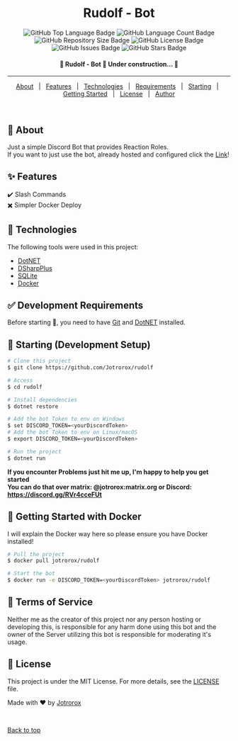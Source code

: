 <h1 align="center">Rudolf - Bot</h1>

<p align="center">
  <img src="https://img.shields.io/github/languages/top/jotrorox/rr_bot?style=flat-square" alt="GitHub Top Language Badge">
  <img src="https://img.shields.io/github/languages/count/jotrorox/rr_bot?style=flat-square" alt="GitHub Language Count Badge">
  <img src="https://img.shields.io/github/repo-size/jotrorox/rr_bot?style=flat-square" alt="GitHub Repository Size Badge">
  <img src="https://img.shields.io/github/license/jotrorox/rr_bot?style=flat-square" alt="GitHub License Badge">
  <img src="https://img.shields.io/github/issues/jotrorox/rr_bot?style=flat-square" alt="GitHub Issues Badge">
  <img src="https://img.shields.io/github/stars/jotrorox/rr_bot?style=flat-square" alt="GitHub Stars Badge">
</p>

<!-- Status -->

<h4 align="center"> 
	🚧  Rudolf - Bot 🚀 Under construction...  🚧
</h4> 

<hr>

<p align="center">
  <a href="#dart-about">About</a> &#xa0; | &#xa0; 
  <a href="#sparkles-features">Features</a> &#xa0; | &#xa0;
  <a href="#rocket-technologies">Technologies</a> &#xa0; | &#xa0;
  <a href="#white_check_mark-requirements">Requirements</a> &#xa0; | &#xa0;
  <a href="#checkered_flag-starting">Starting</a> &#xa0; | &#xa0;
  <a href="#dash-getting-started">Getting Started</a> &#xa0; | &#xa0;
  <a href="#memo-license">License</a> &#xa0; | &#xa0;
  <a href="https://github.com/jotrorox" target="_blank">Author</a>
</p>

<br>

## :dart: About ##

Just a simple Discord Bot that provides Reaction Roles.\
If you want to just use the bot, already hosted and configured click the <a href="https://discord.com/oauth2/authorize?client_id=1222674134744694885&permissions=36700160&scope=bot+applications.commands" target="_blank">Link</a>!

## :sparkles: Features ##

:heavy_check_mark: Slash Commands\
:heavy_multiplication_x: Simpler Docker Deploy

## :rocket: Technologies ##

The following tools were used in this project:

- [DotNET](https://dotnet.microsoft.com/en-us/)
- [DSharpPlus](https://github.com/DSharpPlus/DSharpPlus)
- [SQLite](https://www.sqlite.org/)
- [Docker](https://docker.com)


## :white_check_mark: Development Requirements ##

Before starting :checkered_flag:, you need to have [Git](https://git-scm.com) and [DotNET](https://dotnet.microsoft.com/en-us/) installed.

## :checkered_flag: Starting (Development Setup) ##

```bash
# Clone this project
$ git clone https://github.com/Jotrorox/rudolf

# Access
$ cd rudolf

# Install dependencies
$ dotnet restore

# Add the bot Token to env on Windows
$ set DISCORD_TOKEN=<yourDiscordToken>
# Add the bot Token to env on Linux/macOS
$ export DISCORD_TOKEN=<yourDiscordToken>

# Run the project
$ dotnet run
```

**If you encounter Problems just hit me up, I'm happy to help you get started**\
**You can do that over matrix: @jotrorox:matrix.org or Discord: https://discord.gg/RVr4cceFUt** 

## :dash: Getting Started with Docker ##

I will explain the Docker way here so please ensure you have Docker installed!
```bash
# Pull the project
$ docker pull jotrorox/rudolf

# Start the bot
$ docker run -e DISCORD_TOKEN=<yourDiscordToken> jotrorox/rudolf
```

## :book: Terms of Service ##
Neither me as the creator of this project nor any person hosting or developing this, is responsible for any harm done using this bot and the owner of the Server utilizing this bot is responsible for moderating it's usage.

## :memo: License ##

This project is under the MIT License. For more details, see the [LICENSE](LICENSE) file.


Made with :heart: by <a href="https://github.com/jotrorox" target="_blank">Jotrorox</a>

&#xa0;

<a href="#top">Back to top</a>
